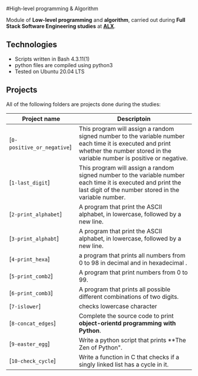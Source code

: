 #High-level programming & Algorithm

Module of **Low-level programming** and **algorithm**, carried out during **Full Stack Software Engineering studies** at **[ALX](https://www.alxafrica.com/)**.

## Technologies
* Scripts written in Bash 4.3.11(1)
* python files are compiled using python3
* Tested on Ubuntu 20.04 LTS

## Projects
All of the following folders are projects done during the studies:

| Project name | Descriptoin |
| ------------ | ----------- |
| [`0-positive_or_negative`]  | This program will assign a random signed number to the variable number each time it is executed and print whether the number stored in the variable number is positive or negative. |
| [`1-last_digit`] |This program will assign a random signed number to the variable number each time it is executed and print the last digit of the number stored in the variable number. |
| [`2-print_alphabet`]  | A program that print the ASCII alphabet, in lowercase, followed by a new line.|
| [`3-print_alphabt`] | A program that print the ASCII alphabet, in lowercase, followed by a new line.|
| [`4-print_hexa`] | a program that prints all numbers from 0 to 98 in decimal and in hexadecimal . |
| [`5-print_comb2`] | A program that print numbers from 0 to 99.|
|[`6-print_comb3`] | A program that prints all possible different combinations of two digits.|
|[`7-islower`] | checks lowercase character |
|[`8-concat_edges`] | Complete the source code to print **object-orientd programming with Python**.|
|[`9-easter_egg`] | Write a python script that prints **The Zen of Python".|
|[`10-check_cycle`] | Write a function in C that checks if a singly linked list has a cycle in it.|